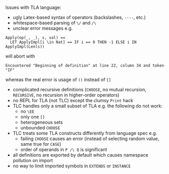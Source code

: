 Issues with TLA language:
* ugly Latex-based syntax of operators (backslashes, `----`, etc.)
* whitespace-based parsing of `\/` and `/\`
* unclear error messages e.g.
```
Apply(op(_, _), s, val) ==
  LET ApplyImpl[i \in Nat] == IF i == 0 THEN -1 ELSE i IN ApplyImpl(Len(s))
```
will abort with
```
Encountered "Beginning of definition" at line 22, column 34 and token "IF"
```
whereas the real error is usage of `()` instead of `[]`
* complicated recursive definitions (`CHOOSE`, no mutual recursion, `RECURSIVE`, no recursion in higher-order operators)
* no REPL for TLA (not TLC) except the clumsy `Print` hack
* TLC handles only a small subset of TLA e.g. the following do not work:
  * no `\EE`
  * only one `[]`
  * heterogeneous sets
  * unbounded `CHOOSE`
* TLC treats some TLA constructs differently from language spec e.g.
  * failing `CHOOSE` causes an error (instead of selecting random value, same true for `CASE`)
  * order of operands in `P /\ Q` is significant
* all definitions are exported by default which causes namespace pollution on import
* no way to limit imported symbols in `EXTENDS` or `INSTANCE`
